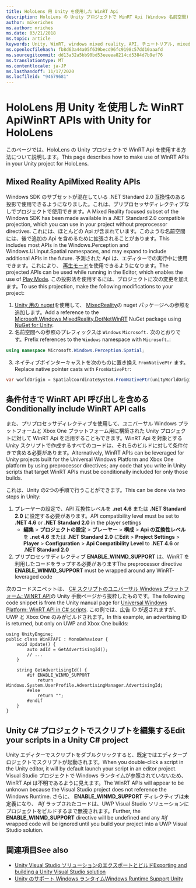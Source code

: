 ```yaml
---
title: HoloLens 用 Unity を使用した WinRT Api
description: HoloLens の Unity プロジェクトで WinRT Api (Windows 名前空間) を使用する方法について説明します。
author: mikeriches
ms.author: mriches
ms.date: 03/21/2018
ms.topic: article
keywords: Unity, WinRT, windows mixed reality, API, チュートリアル, mixed reality ヘッドセット, windows mixed reality ヘッドセット, 仮想現実ヘッドセット, Mixed Reality Api
ms.openlocfilehash: fb8d63a44a05f639becd96fc9198c57dd10aaafd
ms.sourcegitcommit: dd13a32a5bb90bd53eeeea8214cd5384d7b9ef76
ms.translationtype: MT
ms.contentlocale: ja-JP
ms.lasthandoff: 11/17/2020
ms.locfileid: "94679681"
---
```

# <a name="winrt-apis-with-unity-for-hololens"></a><span data-ttu-id="a32ac-104">HoloLens 用 Unity を使用した WinRT Api</span><span class="sxs-lookup"><span data-stu-id="a32ac-104">WinRT APIs with Unity for HoloLens</span></span>

<span data-ttu-id="a32ac-105">このページでは、HoloLens の Unity プロジェクトで WinRT Api を使用する方法について説明します。</span><span class="sxs-lookup"><span data-stu-id="a32ac-105">This page describes how to make use of WinRT APIs in your Unity project for HoloLens.</span></span>

## <a name="mixed-reality-apis"></a><span data-ttu-id="a32ac-106">Mixed Reality Api</span><span class="sxs-lookup"><span data-stu-id="a32ac-106">Mixed Reality APIs</span></span>

<span data-ttu-id="a32ac-107">Windows SDK のサブセットが混在している .NET Standard 2.0 互換性のある投影で使用できるようになりました。これは、プリプロセッサディレクティブなしでプロジェクトで使用できます。</span><span class="sxs-lookup"><span data-stu-id="a32ac-107">A Mixed Reality focused subset of the Windows SDK has been made available in a .NET Standard 2.0 compatible projection, which you can use in your project without preprocessor directives.</span></span> <span data-ttu-id="a32ac-108">これには、ほとんどの Api が含まれています。このような名前空間には、後で追加の Api を含めるために拡張されることがあります。</span><span class="sxs-lookup"><span data-stu-id="a32ac-108">This includes most APIs in the Windows.Perception and Windows.UI.Input.Spatial namespaces, and may expand to include additional APIs in the future.</span></span> <span data-ttu-id="a32ac-109">予測された Api は、エディターでの実行中に使用できます。これにより、 [再生モード](https://docs.microsoft.com//windows/mixed-reality/unity-play-mode)を使用できるようになります。</span><span class="sxs-lookup"><span data-stu-id="a32ac-109">The projected APIs can be used while running in the Editor, which enables the use of [Play Mode](https://docs.microsoft.com//windows/mixed-reality/unity-play-mode).</span></span> <span data-ttu-id="a32ac-110">この投影法を使用するには、プロジェクトに次の変更を加えます。</span><span class="sxs-lookup"><span data-stu-id="a32ac-110">To use this projection, make the following modifications to your project:</span></span>

1) <span data-ttu-id="a32ac-111">[Unity 用の nuget](https://github.com/GlitchEnzo/NuGetForUnity)を使用して、 [MixedReality](https://www.nuget.org/packages/Microsoft.Windows.MixedReality.DotNetWinRT)の nuget パッケージへの参照を追加します。</span><span class="sxs-lookup"><span data-stu-id="a32ac-111">Add a reference to the [Microsoft.Windows.MixedReality.DotNetWinRT](https://www.nuget.org/packages/Microsoft.Windows.MixedReality.DotNetWinRT) NuGet package using [NuGet for Unity](https://github.com/GlitchEnzo/NuGetForUnity).</span></span>
2) <span data-ttu-id="a32ac-112">名前空間への参照のプレフィックスは `Windows` `Microsoft.` 次のとおりです。</span><span class="sxs-lookup"><span data-stu-id="a32ac-112">Prefix references to the `Windows` namespace with `Microsoft.`:</span></span>
```cs
using namespace Microsoft.Windows.Perception.Spatial;
```
3) <span data-ttu-id="a32ac-113">ネイティブポインターキャストを次のものに置き換え `FromNativePtr` ます。</span><span class="sxs-lookup"><span data-stu-id="a32ac-113">Replace native pointer casts with `FromNativePtr`:</span></span>
```cs
var worldOrigin = SpatialCoordinateSystem.FromNativePtr(unityWorldOriginPtr);
```

## <a name="conditionally-include-winrt-api-calls"></a><span data-ttu-id="a32ac-114">条件付きで WinRT API 呼び出しを含める</span><span class="sxs-lookup"><span data-stu-id="a32ac-114">Conditionally include WinRT API calls</span></span>

<span data-ttu-id="a32ac-115">また、プリプロセッサディレクティブを使用して、ユニバーサル Windows プラットフォームと Xbox One プラットフォーム用に構築された Unity プロジェクトに対して WinRT Api を活用することもできます。WinRT Api を対象とする Unity スクリプトで作成するすべてのコードは、それらのビルドに対して条件付きで含める必要があります。</span><span class="sxs-lookup"><span data-stu-id="a32ac-115">Alternatively, WinRT APIs can be leveraged for Unity projects built for the Universal Windows Platform and Xbox One platform by using preprocessor directives; any code that you write in Unity scripts that target WinRT APIs must be conditionally included for only those builds.</span></span> 

<span data-ttu-id="a32ac-116">これは、Unity の2つの手順で行うことができます。</span><span class="sxs-lookup"><span data-stu-id="a32ac-116">This can be done via two steps in Unity:</span></span>
1) <span data-ttu-id="a32ac-117">プレーヤーの設定で、API 互換性レベルを **.net 4.6** または **.NET Standard 2.0** に設定する必要があります。</span><span class="sxs-lookup"><span data-stu-id="a32ac-117">API compatibility level must be set to **.NET 4.6** or **.NET Standard 2.0** in the player settings</span></span>
    - <span data-ttu-id="a32ac-118">**編集**  > **プロジェクトの設定**  > **プレーヤー**  > **構成**  > **Api の互換性レベル** を **.net 4.6** または **.NET Standard 2.0** に</span><span class="sxs-lookup"><span data-stu-id="a32ac-118">**Edit** > **Project Settings** > **Player** > **Configuration** > **Api Compatibility Level** to **.NET 4.6** or **.NET Standard 2.0**</span></span>
2) <span data-ttu-id="a32ac-119">プリプロセッサディレクティブ **ENABLE_WINMD_SUPPORT** は、WinRT を利用したコードをラップする必要があります</span><span class="sxs-lookup"><span data-stu-id="a32ac-119">The preprocessor directive **ENABLE_WINMD_SUPPORT** must be wrapped around any WinRT-leveraged code</span></span>

<span data-ttu-id="a32ac-120">次のコードスニペットは、 [C# スクリプトのユニバーサル Windows プラットフォーム: WINRT API](https://docs.unity3d.com/Manual/windowsstore-scripts.html)の Unity 手動ページから抜粋したものです。</span><span class="sxs-lookup"><span data-stu-id="a32ac-120">The following code snippet is from the Unity manual page for [Universal Windows Platform: WinRT API in C# scripts](https://docs.unity3d.com/Manual/windowsstore-scripts.html).</span></span> <span data-ttu-id="a32ac-121">この例では、広告 ID が返されますが、UWP と Xbox One のみがビルドされます。</span><span class="sxs-lookup"><span data-stu-id="a32ac-121">In this example, an advertising ID is returned, but only on UWP and Xbox One builds:</span></span>

```
using UnityEngine;
public class WinRTAPI : MonoBehaviour {
    void Update() {
        auto adId = GetAdvertisingId();
        // ...
    }

    string GetAdvertisingId() {
        #if ENABLE_WINMD_SUPPORT
            return Windows.System.UserProfile.AdvertisingManager.AdvertisingId;
        #else
            return "";
        #endif
    }
}
```

## <a name="edit-your-scripts-in-a-unity-c-project"></a><span data-ttu-id="a32ac-122">Unity C# プロジェクトでスクリプトを編集する</span><span class="sxs-lookup"><span data-stu-id="a32ac-122">Edit your scripts in a Unity C# project</span></span>

<span data-ttu-id="a32ac-123">Unity エディターでスクリプトをダブルクリックすると、既定ではエディタープロジェクトでスクリプトが起動されます。</span><span class="sxs-lookup"><span data-stu-id="a32ac-123">When you double-click a script in the Unity editor, it will by default launch your script in an editor project.</span></span> <span data-ttu-id="a32ac-124">Visual Studio プロジェクトで Windows ランタイムが参照されていないため、WinRT Api は不明であるように見えます。</span><span class="sxs-lookup"><span data-stu-id="a32ac-124">The WinRT APIs will appear to be unknown because the Visual Studio project does not reference the Windows Runtime.</span></span> <span data-ttu-id="a32ac-125">さらに、 **ENABLE_WINMD_SUPPORT** ディレクティブは未定義になり、 *#if* ラップされたコードは、UWP Visual Studio ソリューションにプロジェクトをビルドするまで無視されます。</span><span class="sxs-lookup"><span data-stu-id="a32ac-125">Further, the **ENABLE_WINMD_SUPPORT** directive will be undefined and any *#if* wrapped code will be ignored until you build your project into a UWP Visual Studio solution.</span></span>

## <a name="see-also"></a><span data-ttu-id="a32ac-126">関連項目</span><span class="sxs-lookup"><span data-stu-id="a32ac-126">See also</span></span>
* [<span data-ttu-id="a32ac-127">Unity Visual Studio ソリューションのエクスポートとビルド</span><span class="sxs-lookup"><span data-stu-id="a32ac-127">Exporting and building a Unity Visual Studio solution</span></span>](exporting-and-building-a-unity-visual-studio-solution.md)
* [<span data-ttu-id="a32ac-128">Unity のサポート Windows ランタイム</span><span class="sxs-lookup"><span data-stu-id="a32ac-128">Windows Runtime Support Unity</span></span>](https://docs.unity3d.com/Manual/IL2CPP-WindowsRuntimeSupport.html)
